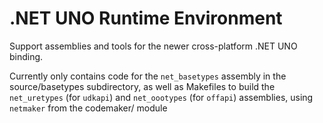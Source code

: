 # .NET UNO Runtime Environment

Support assemblies and tools for the newer cross-platform .NET UNO binding.

Currently only contains code for the `net_basetypes` assembly in the source/basetypes subdirectory, as well as Makefiles to build the `net_uretypes` (for `udkapi`) and `net_oootypes` (for `offapi`) assemblies, using `netmaker` from the codemaker/ module